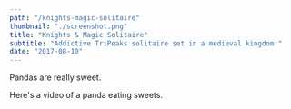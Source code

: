 ```yaml
---
path: "/knights-magic-solitaire"
thumbnail: "./screenshot.png"
title: "Knights & Magic Solitaire"
subtitle: "Addictive TriPeaks solitaire set in a medieval kingdom!"
date: "2017-08-10"
---
```


Pandas are really sweet.

Here's a video of a panda eating sweets.
